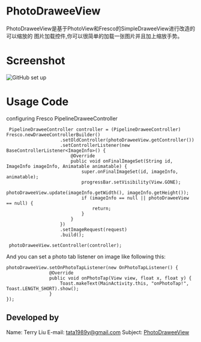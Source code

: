 # PhotoDraweeView
PhotoDraweeView是基于PhotoView和Fresco的SimpleDraweeView进行改造的可以缩放的
图片加载控件,你可以很简单的加载一张图片并且加上缩放手势。

# Screenshot
![GitHub set up](https://github.com/liuzhanta/PhotoDraweeView/blob/master/screen_shot.gif)

# Usage Code
   
   configuring Fresco PipelineDraweeController
   
     PipelineDraweeController controller = (PipelineDraweeController) Fresco.newDraweeControllerBuilder()
                        .setOldController(photoDraweeView.getController())
                        .setControllerListener(new BaseControllerListener<ImageInfo>() {
                            @Override
                            public void onFinalImageSet(String id, ImageInfo imageInfo, Animatable animatable) {
                                super.onFinalImageSet(id, imageInfo, animatable);
                                progressBar.setVisibility(View.GONE);
                                photoDraweeView.update(imageInfo.getWidth(), imageInfo.getHeight());
                                if (imageInfo == null || photoDraweeView == null) {
                                    return;
                                }
                            }
                        })
                        .setImageRequest(request)
                        .build();
    
     photoDraweeView.setController(controller);
     
   And you can set a photo tab listener on image like following this:
   
    photoDraweeView.setOnPhotoTapListener(new OnPhotoTapListener() {
                    @Override
                    public void onPhotoTap(View view, float x, float y) {
                        Toast.makeText(MainActivity.this, "onPhotoTap!", Toast.LENGTH_SHORT).show();
                    }
    });
     
Developed by
------------
Name: Terry Liu
E-mail: tata1989y@gmail.com
Subject: [PhotoDraweeView](https://github.com/liuzhanta/PhotoDraweeView)